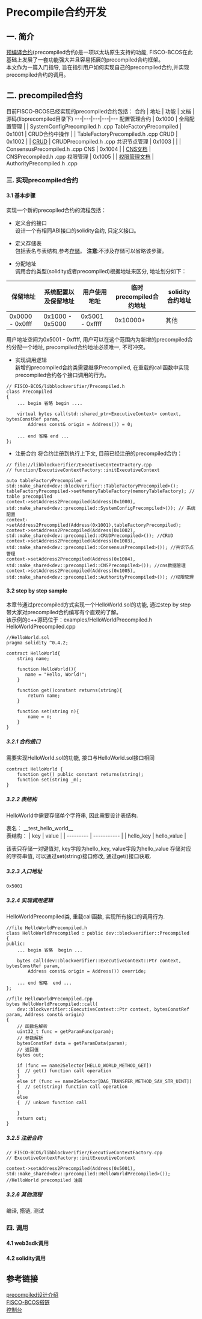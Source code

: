 # Precompile合约开发

## 一. 简介
[预编译合约](https://github.com/FISCO-BCOS/FISCO-BCOS-DOC/blob/6b15a14b346f5369a262c74bda5bc2b0fd2012f9/docs/design/virtualMachine/precompiled.md)(precompiled合约)是一项以太坊原生支持的功能, FISCO-BCOS在此基础上发展了一套功能强大并且容易拓展的precompiled合约框架。  
本文作为一篇入门指导, 旨在指引用户如何实现自己的precompiled合约,并实现precompiled合约的调用。

## 二. precompiled合约
目前FISCO-BCOS已经实现的precompiled合约包括：
合约 | 地址 | 功能 | 文档 | 源码(libprecompiled目录下)
---|---|---|---|---
配置管理合约 | 0x1000 | 全局配置管理 |  | SystemConfigPrecompiled.h .cpp
TableFactoryPrecompiled | 0x1001 | CRUD合约中操作 | | TableFactoryPrecompiled.h .cpp
CRUD | 0x1002 |  | [CRUD](https://github.com/FISCO-BCOS/FISCO-BCOS-DOC/blob/feature-2.0.0/docs/developer/crud.md) | CRUDPrecompiled.h .cpp
共识节点管理 | 0x1003 |  | | ConsensusPrecompiled.h .cpp
CNS | 0x1004 |  | [CNS文档](https://github.com/FISCO-BCOS/FISCO-BCOS-DOC/blob/feature-2.0.0/docs/design/features/CNS_contract_name_service.md) | CNSPrecompiled.h .cpp
权限管理 | 0x1005 |  | [权限管理文档](https://github.com/FISCO-BCOS/FISCO-BCOS-DOC/blob/feature-2.0.0/docs/design/security_control/node_access_management.md) | AuthorityPrecompiled.h .cpp

### 三. 实现precompiled合约
#### 3.1 基本步骤
实现一个新的precopiled合约的流程包括：

- 定义合约接口  
设计一个有相同ABI接口的solidity合约, 只定义接口。

- 定义存储表  
包括表名与表结构,参考[存储](https://github.com/FISCO-BCOS/FISCO-BCOS-DOC/blob/feature-2.0.0/docs/design/storage/storage.md)。
**注意**:不涉及存储可以省略该步骤。  

- 分配地址  
调用合约类型(solidity或者precompiled)根据地址来区分, 地址划分如下：

| 保留地址        | 系统配置以及保留地址 | 用户使用地址    | 临时precompiled合约地址 | solidity合约地址 |
| --------------- | -------------------- | --------------- | ----------------------- | ---------------- |
| 0x0000 - 0x0fff | 0x1000 - 0x5000      | 0x5001 - 0xffff | 0x10000+                | 其他             |

 用户地址空间为0x5001 - 0xffff, 用户可以在这个范围内为新增的precompiled合约分配一个地址, precompiled合约地址必须唯一, 不可冲突。 
 
- 实现调用逻辑  
新增的precompiled合约类需要继承Precompiled, 在重载的call函数中实现precompiled合约各个接口调用的行为。
```
// FISCO-BCOS/libblockverifier/Precompiled.h
class Precompiled
{
    ... begin 省略 begin ....
    
    virtual bytes call(std::shared_ptr<ExecutiveContext> context, bytesConstRef param,
        Address const& origin = Address()) = 0;
    
    ... end 省略 end ...
};
```

- 注册合约
将合约注册到执行上下文, 目前已经注册的precompiled合约：
```
// file://libblockverifier/ExecutiveContextFactory.cpp
// function/ExecutiveContextFactory::initExecutiveContext

auto tableFactoryPrecompiled = std::make_shared<dev::blockverifier::TableFactoryPrecompiled>(); 
tableFactoryPrecompiled->setMemoryTableFactory(memoryTableFactory); // table precompiled
context->setAddress2Precompiled(Address(0x1000), std::make_shared<dev::precompiled::SystemConfigPrecompiled>()); // 系统配置
context->setAddress2Precompiled(Address(0x1001),tableFactoryPrecompiled);
context->setAddress2Precompiled(Address(0x1002),  std::make_shared<dev::precompiled::CRUDPrecompiled>()); //CRUD
context->setAddress2Precompiled(Address(0x1003),  std::make_shared<dev::precompiled::ConsensusPrecompiled>()); //共识节点管理
context->setAddress2Precompiled(Address(0x1004),  std::make_shared<dev::precompiled::CNSPrecompiled>()); //cns数据管理
context->setAddress2Precompiled(Address(0x1005), std::make_shared<dev::precompiled::AuthorityPrecompiled>()); //权限管理
```
#### 3.2 step by step sample  
本章节通过precompiled方式实现一个HelloWorld.sol的功能, 通过step by step带大家对precompiled合约编写有个直观的了解。  
该示例的c++源码位于：examples/HelloWorldPrecompiled.h HelloWorldPrecompiled.cpp
```
//HelloWorld.sol
pragma solidity ^0.4.2;

contract HelloWorld{
    string name;

    function HelloWorld(){
       name = "Hello, World!";
    }

    function get()constant returns(string){
        return name;
    }

    function set(string n){
    	name = n;
    }
}
```

##### 3.2.1 合约接口  
需要实现HelloWorld.sol的功能, 接口与HelloWorld.sol接口相同
```
contract HelloWorld {
    function get() public constant returns(string);
    function set(string _m);
}
```

##### 3.2.2 表结构  
HelloWorld中需要存储单个字符串, 因此需要设计表结构. 

表名： \_\_test_hello_world\_\_  
表结构：
| key       | value       |
| --------- | ----------- |
| hello_key | hello_value |

该表只存储一对键值对, key字段为hello_key, value字段为hello_value 存储对应的字符串值, 可以通过set(string)接口修改, 通过get()接口获取.

##### 3.2.3 入口地址
```
0x5001
```

##### 3.2.4 实现调用逻辑  
HelloWorldPrecompiled类, 重载call函数, 实现所有接口的调用行为.
```
//file HelloWorldPrecompiled.h
class HelloWorldPrecompiled : public dev::blockverifier::Precompiled
{
public:
    ... begin 省略  begin ...
    
    bytes call(dev::blockverifier::ExecutiveContext::Ptr context, bytesConstRef param,
        Address const& origin = Address()) override;
        
    ... end 省略  end ...
};

//file HelloWorldPrecompiled.cpp
bytes HelloWorldPrecompiled::call(
    dev::blockverifier::ExecutiveContext::Ptr context, bytesConstRef param, Address const& origin)
{
    // 函数名解析
    uint32_t func = getParamFunc(param);
    // 参数解析
    bytesConstRef data = getParamData(param);
    // 返回值
    bytes out;
    
    if (func == name2Selector[HELLO_WORLD_METHOD_GET])
    {  // get() function call operation
    }
    else if (func == name2Selector[DAG_TRANSFER_METHOD_SAV_STR_UINT])
    {  // set(string) function call operation
    }
    else
    {  // unkown function call
        
    }
    return out;
}

```

##### 3.2.5 注册合约
```
// FISCO-BCOS/libblockverifier/ExecutiveContextFactory.cpp
// ExecutiveContextFactory::initExecutiveContext

context->setAddress2Precompiled(Address(0x5001), std::make_shared<dev::precompiled::HelloWorldPrecompiled>()); //HelloWorld precompiled 注册
```

##### 3.2.6 其他流程  
编译, 搭链, 测试

### 四. 调用 
#### 4.1 web3sdk调用
#### 4.2 solidity调用

## 参考链接
[precompiled设计介绍](https://github.com/FISCO-BCOS/FISCO-BCOS-DOC/blob/6b15a14b346f5369a262c74bda5bc2b0fd2012f9/docs/design/virtual_machine/precompiled.md)  
[FISCO-BCOS搭链](https://github.com/FISCO-BCOS/FISCO-BCOS-DOC/blob/feature-2.0.0/docs/manual/build_chain.md)  
[控制台](https://github.com/FISCO-BCOS/FISCO-BCOS-DOC/blob/feature-2.0.0/docs/manual/console.md)